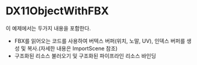 # DX11ObjectWithFBX

이 예제에서는 두가지 내용을 포함한다.

- FBX를 읽어오는 코드를 사용하여 버텍스 버퍼(위치, 노말, UV), 인덱스 버퍼를 생성 및 복사.(자세한 내용은 ImportScene 참조)
- 구조화된 리소스 불러오기 및 구조화된 파이프라인 리소스 바인딩
